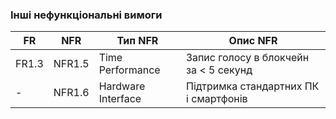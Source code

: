 ### Інші нефункціональні вимоги

| FR | NFR | Тип NFR | Опис NFR |
|----|-----|---------|----------|
| FR1.3 | NFR1.5 | Time Performance | Запис голосу в блокчейн за < 5 секунд |
| - | NFR1.6 | Hardware Interface | Підтримка стандартних ПК і смартфонів |
